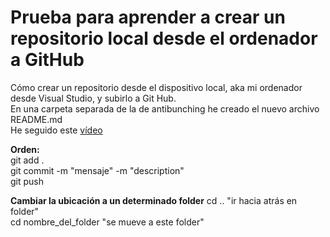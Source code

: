 # Prueba para aprender a crear un repositorio local desde el ordenador a GitHub

Cómo crear un repositorio desde el dispositivo local, aka mi ordenador desde Visual Studio, y subirlo a Git Hub. \
En una carpeta separada de la de antibunching he creado el nuevo archivo README.md \
He seguido este [vídeo](https://youtu.be/RGOj5yH7evk)

**Orden:** \
git add .\
git commit -m "mensaje" -m "description" \
git push

**Cambiar la ubicación a un determinado folder**
cd .. "ir hacia atrás en folder"\
cd nombre_del_folder "se mueve a este folder"

